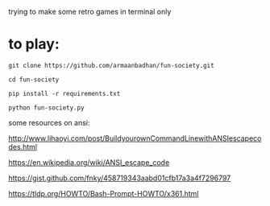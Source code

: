 trying to make some retro games in terminal only


# to play:

`git clone https://github.com/armaanbadhan/fun-society.git`

`cd fun-society`

`pip install -r requirements.txt`

`python fun-society.py`



some resources on ansi:

http://www.lihaoyi.com/post/BuildyourownCommandLinewithANSIescapecodes.html

https://en.wikipedia.org/wiki/ANSI_escape_code

https://gist.github.com/fnky/458719343aabd01cfb17a3a4f7296797

https://tldp.org/HOWTO/Bash-Prompt-HOWTO/x361.html
